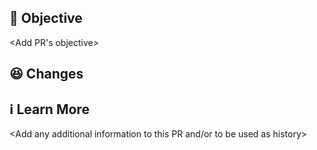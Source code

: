 ## 🤔 Objective
<Add PR's objective>

## 😆 Changes
<Describe all changes>

## ℹ️ Learn More
<Add any additional information to this PR and/or to be used as history>

